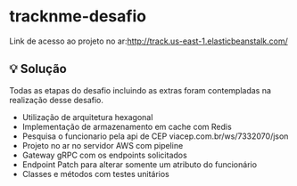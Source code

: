 # tracknme-desafio
Link de acesso ao projeto no ar:http://track.us-east-1.elasticbeanstalk.com/

## 💡 Solução
Todas as etapas do desafio incluindo as extras foram contempladas na realização desse desafio.
- Utilização de arquitetura hexagonal
- Implementação de armazenamento em cache com Redis
- Pesquisa o funcionario pela api de CEP viacep.com.br/ws/7332070/json
- Projeto no ar no servidor AWS com pipeline
- Gateway gRPC com os endpoints solicitados
- Endpoint Patch para alterar somente um atributo do funcionário
- Classes e métodos com testes unitários
